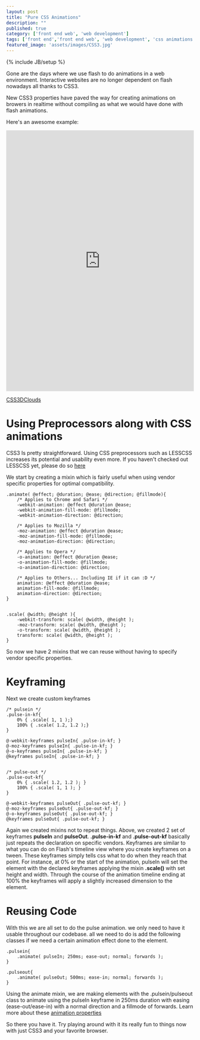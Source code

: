 ```yaml
---
layout: post
title: "Pure CSS Animations"
description: ""
published: true
category: ['front end web', 'web development']
tags: ['front end','front end web', 'web development', 'css animations', 'css', 'css3']
featured_image: 'assets/images/CSS3.jpg'
---
```


{% include JB/setup %}

Gone are the days where we use flash to do animations in a web environment. Interactive websites are no longer dependent on flash nowadays all thanks to CSS3.

New CSS3 properties have paved the way for creating animations on browers in realtime without compiling as what we would have done with flash animations. 

Here's an awesome example:


<iframe width="100%" height="700" src="http://www.clicktorelease.com/code/css3dclouds/" frameborder="0" allowfullscreen></iframe>

[CSS3DClouds](http://www.clicktorelease.com/code/css3dclouds/)

Using Preprocessors along with CSS animations
===

CSS3 Is pretty straightforward. Using CSS preprocessors such as LESSCSS increases its potential and usability even more. If you haven't checked out LESSCSS yet, please do so [here](http://lesscss.org/)

We start by creating a mixin which is fairly useful when using vendor specific properties for optimal compatibility.

	.animate( @effect; @duration; @ease; @direction; @fillmode){
		/* Applies to Chrome and Safari */
		-webkit-animation: @effect @duration @ease;
		-webkit-animation-fill-mode: @fillmode;
		-webkit-animation-direction: @direction;

		/* Applies to Mozilla */
		-moz-animation: @effect @duration @ease;
		-moz-animation-fill-mode: @fillmode;
		-moz-animation-direction: @direction;

		/* Applies to Opera */
		-o-animation: @effect @duration @ease;
		-o-animation-fill-mode: @fillmode;
		-o-animation-direction: @direction;

		/* Applies to Others... Including IE if it can :D */
		animation: @effect @duration @ease;
		animation-fill-mode: @fillmode;
		animation-direction: @direction;
	}


	.scale( @width; @height ){
		-webkit-transform: scale( @width, @height ); 
		-moz-transform: scale( @width, @height ); 
		-o-transform: scale( @width, @height ); 
		transform: scale( @width, @height );
	}

So now we have 2 mixins that we can reuse without having to specify vendor specific properties.

Keyframing
===

Next we create custom keyframes

	/* pulsein */
	.pulse-in-kf{
	    0% { .scale( 1, 1 );}
	    100% { .scale( 1.2, 1.2 );}
	}

	@-webkit-keyframes pulseIn{ .pulse-in-kf; }
	@-moz-keyframes pulseIn{ .pulse-in-kf; }
	@-o-keyframes pulseIn{ .pulse-in-kf; }
	@keyframes pulseIn{ .pulse-in-kf; }


	/* pulse-out */
	.pulse-out-kf{
	    0% { .scale( 1.2, 1.2 ); }
	    100% { .scale( 1, 1 ); }
	}

	@-webkit-keyframes pulseOut{ .pulse-out-kf; }
	@-moz-keyframes pulseOut{ .pulse-out-kf; }
	@-o-keyframes pulseOut{ .pulse-out-kf; }
	@keyframes pulseOut{ .pulse-out-kf; }


Again we created mixins not to repeat things. Above, we created 2 set of keyframes **pulseIn** and **pulseOut**. **.pulse-in-kf** and **.pulse-out-kf** basically just repeats the declaration on specific vendors. Keyframes are similar to what you can do on Flash's timeline view where you create keyframes on a tween. These keyframes simply tells css what to do when they reach that point. For instance, at 0% or the start of the animation, pulseIn will set the element with the declared keyframes applying the mixin **.scale()** with set height and width. Through the course of the animation timeline ending at 100% the keyframes will apply a slightly increased dimension to the element.


Reusing Code
===

With this we are all set to do the pulse animation. we only need to have it usable throughout our codebase. all we need to do is add the following classes if we need a certain animation effect done to the element.
	
	.pulsein{
		.animate( pulseIn; 250ms; ease-out; normal; forwards ); 
	}

	.pulseout{          
		.animate( pulseOut; 500ms; ease-in; normal; forwards ); 
	}

Using the animate mixin, we are making elements with the .pulsein/pulseout class to animate using the pulseIn keyframe in 250ms duration with easing (ease-out/ease-in) with a normal direction and a fillmode of forwards. Learn more about these [animation properties](https://developer.mozilla.org/en/docs/Web/CSS/animation)

So there you have it. Try playing around with it its really fun to things now with just CSS3 and your favorite browser.


